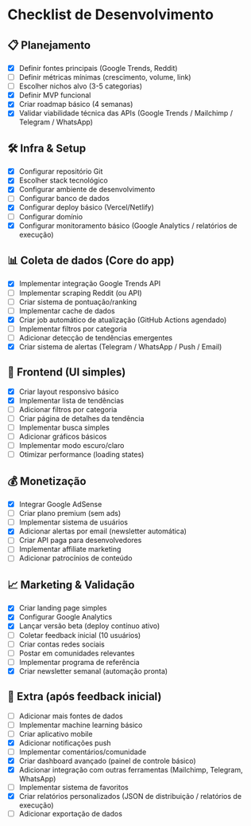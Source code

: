 # Checklist de Desenvolvimento

## 📋 Planejamento

- [x] Definir fontes principais (Google Trends, Reddit) <!-- Google Trends implementado; Reddit pendente -->
- [ ] Definir métricas mínimas (crescimento, volume, link)
- [ ] Escolher nichos alvo (3-5 categorias)
- [x] Definir MVP funcional
- [x] Criar roadmap básico (4 semanas)
- [x] Validar viabilidade técnica das APIs (Google Trends / Mailchimp / Telegram / WhatsApp)

## 🛠️ Infra & Setup

- [x] Configurar repositório Git
- [x] Escolher stack tecnológico
- [x] Configurar ambiente de desenvolvimento
- [ ] Configurar banco de dados
- [x] Configurar deploy básico (Vercel/Netlify)
- [ ] Configurar domínio
- [x] Configurar monitoramento básico (Google Analytics / relatórios de execução)

## 📊 Coleta de dados (Core do app)

- [x] Implementar integração Google Trends API
- [ ] Implementar scraping Reddit (ou API)
- [ ] Criar sistema de pontuação/ranking
- [ ] Implementar cache de dados
- [x] Criar job automático de atualização (GitHub Actions agendado)
- [ ] Implementar filtros por categoria
- [ ] Adicionar detecção de tendências emergentes
- [x] Criar sistema de alertas (Telegram / WhatsApp / Push / Email)

## 🎨 Frontend (UI simples)

- [x] Criar layout responsivo básico
- [x] Implementar lista de tendências
- [ ] Adicionar filtros por categoria
- [ ] Criar página de detalhes da tendência
- [ ] Implementar busca simples
- [ ] Adicionar gráficos básicos
- [ ] Implementar modo escuro/claro
- [ ] Otimizar performance (loading states)

## 💰 Monetização

- [x] Integrar Google AdSense
- [ ] Criar plano premium (sem ads)
- [ ] Implementar sistema de usuários
- [x] Adicionar alertas por email (newsletter automática)
- [ ] Criar API paga para desenvolvedores
- [ ] Implementar affiliate marketing
- [ ] Adicionar patrocínios de conteúdo

## 📈 Marketing & Validação

- [x] Criar landing page simples
- [x] Configurar Google Analytics
- [x] Lançar versão beta (deploy contínuo ativo)
- [ ] Coletar feedback inicial (10 usuários)
- [ ] Criar contas redes sociais
- [ ] Postar em comunidades relevantes
- [ ] Implementar programa de referência
- [x] Criar newsletter semanal (automação pronta)

## 🚀 Extra (após feedback inicial)

- [ ] Adicionar mais fontes de dados
- [ ] Implementar machine learning básico
- [ ] Criar aplicativo mobile
- [x] Adicionar notificações push
- [ ] Implementar comentários/comunidade
- [x] Criar dashboard avançado (painel de controle básico)
- [x] Adicionar integração com outras ferramentas (Mailchimp, Telegram, WhatsApp)
- [ ] Implementar sistema de favoritos
- [x] Criar relatórios personalizados (JSON de distribuição / relatórios de execução)
- [ ] Adicionar exportação de dados

